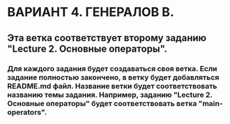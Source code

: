# ВАРИАНТ 4. ГЕНЕРАЛОВ В.
## Эта ветка соответствует второму заданию "Lecture 2.  Основные операторы".
### Для каждого задания будет создаваться своя ветка. Если задание полностью закончено, в ветку будет добавляться README.md файл. Название ветки будет соответствовать названию темы задания. Например, заданию "Lecture 2. Основные операторы" будет соответствовать ветка "main-operators".